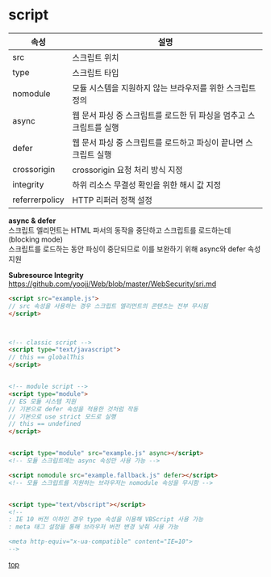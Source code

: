 # script


속성 | 설명
---|---
src      | 스크립트 위치
type     | 스크립트 타입
nomodule | 모듈 시스템을 지원하지 않는 브라우저를 위한 스크립트 정의  
async    | 웹 문서 파싱 중 스크립트를 로드한 뒤 파싱을 멈추고 스크립트를 실행
defer    | 웹 문서 파싱 중 스크립트를 로드하고 파싱이 끝나면 스크립트 실행
crossorigin | crossorigin 요청 처리 방식 지정
integrity   | 하위 리소스 무결성 확인을 위한 해시 값 지정  
referrerpolicy | HTTP 리퍼러 정책 설정


**async & defer**    
스크립트 엘리먼트는 HTML 파서의 동작을 중단하고 스크립트를 로드하는데 (blocking mode)  
스크립트를 로드하는 동안 파싱이 중단되므로 이를 보완하기 위해 async와 defer 속성 지원         


**Subresource Integrity**  
https://github.com/yoojj/Web/blob/master/WebSecurity/sri.md


```html
<script src="example.js">
// src 속성을 사용하는 경우 스크립트 엘리먼트의 콘텐츠는 전부 무시됨  
</script>



<!-- classic script -->
<script type="text/javascript">
// this == globalThis
</script>


<!-- module script -->
<script type="module">
// ES 모듈 시스템 지원
// 기본으로 defer 속성을 적용한 것처럼 작동
// 기본으로 use strict 모드로 실행
// this == undefined
</script>


<script type="module" src="example.js" async></script>
<!-- 모듈 스크립트에는 async 속성만 사용 가능 -->

<script nomodule src="example.fallback.js" defer></script>
<!-- 모듈 스크립트를 지원하는 브라우저는 nomodule 속성을 무시함 -->


<script type="text/vbscript"></script>
<!--
: IE 10 버전 이하인 경우 type 속성을 이용해 VBScript 사용 가능
: meta 태그 설정을 통해 브라우저 버전 변경 낮춰 사용 가능

<meta http-equiv="x-ua-compatible" content="IE=10">
-->
```



[top](#)
